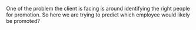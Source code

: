 One of the problem the client is facing is around identifying the right people for promotion.
So here we are trying to predict which employee would likely be promoted?
